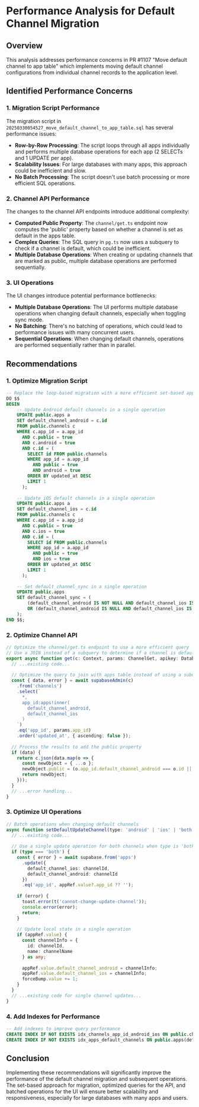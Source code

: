 # Performance Analysis for Default Channel Migration

## Overview
This analysis addresses performance concerns in PR #1107 "Move default channel to app table" which implements moving default channel configurations from individual channel records to the application level.

## Identified Performance Concerns

### 1. Migration Script Performance
The migration script in `20250330054527_move_default_channel_to_app_table.sql` has several performance issues:

- **Row-by-Row Processing**: The script loops through all apps individually and performs multiple database operations for each app (2 SELECTs and 1 UPDATE per app).
- **Scalability Issues**: For large databases with many apps, this approach could be inefficient and slow.
- **No Batch Processing**: The script doesn't use batch processing or more efficient SQL operations.

### 2. Channel API Performance
The changes to the channel API endpoints introduce additional complexity:

- **Computed Public Property**: The `channel/get.ts` endpoint now computes the 'public' property based on whether a channel is set as default in the apps table.
- **Complex Queries**: The SQL query in `pg.ts` now uses a subquery to check if a channel is default, which could be inefficient.
- **Multiple Database Operations**: When creating or updating channels that are marked as public, multiple database operations are performed sequentially.

### 3. UI Operations
The UI changes introduce potential performance bottlenecks:

- **Multiple Database Operations**: The UI performs multiple database operations when changing default channels, especially when toggling sync mode.
- **No Batching**: There's no batching of operations, which could lead to performance issues with many concurrent users.
- **Sequential Operations**: When changing default channels, operations are performed sequentially rather than in parallel.

## Recommendations

### 1. Optimize Migration Script
```sql
-- Replace the loop-based migration with a more efficient set-based approach
DO $$
BEGIN
    -- Update Android default channels in a single operation
    UPDATE public.apps a
    SET default_channel_android = c.id
    FROM public.channels c
    WHERE c.app_id = a.app_id
      AND c.public = true
      AND c.android = true
      AND c.id = (
        SELECT id FROM public.channels
        WHERE app_id = a.app_id
          AND public = true
          AND android = true
        ORDER BY updated_at DESC
        LIMIT 1
      );
    
    -- Update iOS default channels in a single operation
    UPDATE public.apps a
    SET default_channel_ios = c.id
    FROM public.channels c
    WHERE c.app_id = a.app_id
      AND c.public = true
      AND c.ios = true
      AND c.id = (
        SELECT id FROM public.channels
        WHERE app_id = a.app_id
          AND public = true
          AND ios = true
        ORDER BY updated_at DESC
        LIMIT 1
      );
    
    -- Set default_channel_sync in a single operation
    UPDATE public.apps
    SET default_channel_sync = (
        (default_channel_android IS NOT NULL AND default_channel_ios IS NOT NULL AND default_channel_android = default_channel_ios)
        OR (default_channel_android IS NULL AND default_channel_ios IS NULL)
    );
END $$;
```

### 2. Optimize Channel API
```typescript
// Optimize the channel/get.ts endpoint to use a more efficient query
// Use a JOIN instead of a subquery to determine if a channel is default
export async function get(c: Context, params: ChannelGet, apikey: Database['public']['Tables']['apikeys']['Row']) {
  // ...existing code...
  
  // Optimize the query to join with apps table instead of using a subquery
  const { data, error } = await supabaseAdmin(c)
    .from('channels')
    .select(`
      *,
      app_id:apps!inner(
        default_channel_android,
        default_channel_ios
      )
    `)
    .eq('app_id', params.app_id)
    .order('updated_at', { ascending: false });
  
  // Process the results to add the public property
  if (data) {
    return c.json(data.map(o => {
      const newObject = { ...o };
      newObject.public = (o.app_id.default_channel_android === o.id || o.app_id.default_channel_ios === o.id);
      return newObject;
    }));
  }
  // ...error handling...
}
```

### 3. Optimize UI Operations
```typescript
// Batch operations when changing default channels
async function setDefaultUpdateChannel(type: 'android' | 'ios' | 'both') {
  // ...existing code...
  
  // Use a single update operation for both channels when type is 'both'
  if (type === 'both') {
    const { error } = await supabase.from('apps')
      .update({
        default_channel_ios: channelId,
        default_channel_android: channelId
      })
      .eq('app_id', appRef.value?.app_id ?? '');
    
    if (error) {
      toast.error(t('cannot-change-update-channel'));
      console.error(error);
      return;
    }
    
    // Update local state in a single operation
    if (appRef.value) {
      const channelInfo = {
        id: channelId,
        name: channelName
      } as any;
      
      appRef.value.default_channel_android = channelInfo;
      appRef.value.default_channel_ios = channelInfo;
      forceBump.value += 1;
    }
  }
  // ...existing code for single channel updates...
}
```

### 4. Add Indexes for Performance
```sql
-- Add indexes to improve query performance
CREATE INDEX IF NOT EXISTS idx_channels_app_id_android_ios ON public.channels(app_id, android, ios);
CREATE INDEX IF NOT EXISTS idx_apps_default_channels ON public.apps(default_channel_android, default_channel_ios);
```

## Conclusion
Implementing these recommendations will significantly improve the performance of the default channel migration and subsequent operations. The set-based approach for migration, optimized queries for the API, and batched operations for the UI will ensure better scalability and responsiveness, especially for large databases with many apps and users.
